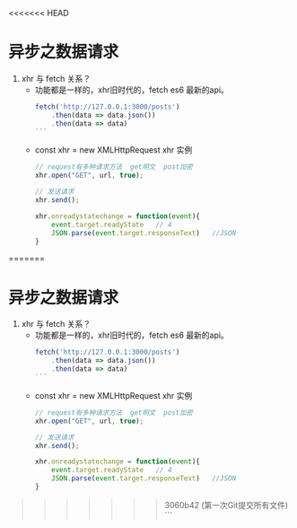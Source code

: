 <<<<<<< HEAD
<!--
 * @Author: ZYH
 * @Email: 1522302196@qq.com
 * @GiteeId: colincclala
 * @Date: 2022-04-28 14:40:00
 * @LastEditTime: 2022-04-28 16:03:49
 * @Description: 
 * 
-->
# 异步之数据请求

1. xhr 与 fetch 关系？
    - 功能都是一样的，xhr旧时代的，fetch es6 最新的api。
        ````js
        fetch('http://127.0.0.1:3000/posts')
            .then(data => data.json())
            .then(data => data)
        ```
    - const xhr = new XMLHttpRequest   xhr 实例
        ```js
        // request有多种请求方法  get明文  post加密 
        xhr.open("GET", url, true);   

        // 发送请求
        xhr.send();

        xhr.onreadystatechange = function(event){
            event.target.readyState   // 4
            JSON.parse(event.target.responseText)   //JSON
        }
=======
<!--
 * @Author: ZYH
 * @Email: 1522302196@qq.com
 * @GiteeId: colincclala
 * @Date: 2022-04-28 14:40:00
 * @LastEditTime: 2022-04-28 16:03:49
 * @Description: 
 * 
-->
# 异步之数据请求

1. xhr 与 fetch 关系？
    - 功能都是一样的，xhr旧时代的，fetch es6 最新的api。
        ````js
        fetch('http://127.0.0.1:3000/posts')
            .then(data => data.json())
            .then(data => data)
        ```
    - const xhr = new XMLHttpRequest   xhr 实例
        ```js
        // request有多种请求方法  get明文  post加密 
        xhr.open("GET", url, true);   

        // 发送请求
        xhr.send();

        xhr.onreadystatechange = function(event){
            event.target.readyState   // 4
            JSON.parse(event.target.responseText)   //JSON
        }
>>>>>>> 3060b42 (第一次Git提交所有文件)
        ```